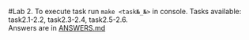#Lab 2.
To execute task run `make <task№_№>` in console.
Tasks available: task2.1-2.2, task2.3-2.4, task2.5-2.6.<br>
Answers are in [ANSWERS.md](ANSWERS.md)
